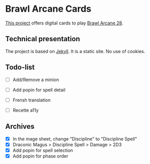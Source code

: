 # Brawl Arcane Cards
[This project](https://maximejannot.github.io/brawlarcanecards/) offers digital cards to play [Brawl Arcane 28](https://brettfp.itch.io/brawl-arcane-28).


## Technical presentation
The project is based on [Jekyll](https://jekyllrb.com/). It is a static site.
No use of cookies.


## Todo-list
 - [ ] Add/Remove a minion
 - [ ] Add popin for spell detail
 - [ ] Frensh translation
 - [ ] Recette a11y


## Archives
 - [X] In the mage sheet, change "Discipline" to "Discipline Spell"
 - [X] Draconic Magus > Discipline Spell > Damage > 2D3
 - [x] Add popin for spell selection
 - [x] Add popin for phase order
